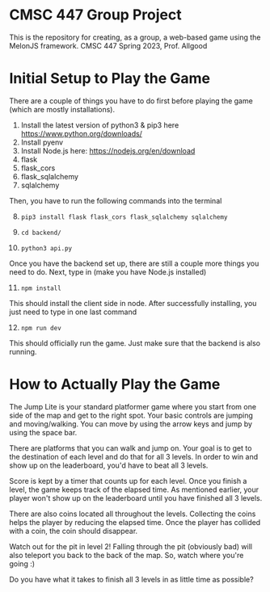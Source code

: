 # CMSC 447 Group Project
This is the repository for creating, as a group, a web-based game using the MelonJS framework. CMSC 447 Spring 2023, Prof. Allgood



# Initial Setup to Play the Game
There are a couple of things you have to do first before playing the game (which are mostly installations).

1. Install the latest version of python3 & pip3 here https://www.python.org/downloads/
2. Install pyenv
3. Install Node.js here: https://nodejs.org/en/download
4. flask
5. flask_cors
6. flask_sqlalchemy
7. sqlalchemy

Then, you have to run the following commands into the terminal

8. ```pip3 install flask flask_cors flask_sqlalchemy sqlalchemy```

9. ```cd backend/```

10. ```python3 api.py```

Once you have the backend set up, there are still a couple more things you need to do. Next, type in (make you have Node.js installed)

11. ```npm install```

This should install the client side in node. After successfully installing, you just need to type in one last command

12. ```npm run dev```

This should officially run the game. Just make sure that the backend is also running.



# How to Actually Play the Game
The Jump Lite is your standard platformer game where you start from one side of the map and get to the right spot. Your basic controls are jumping and moving/walking. You can move by using the arrow keys and jump by using the space bar.

There are platforms that you can walk and jump on. Your goal is to get to the destination of each level and do that for all 3 levels. In order to win and show up on the leaderboard, you'd have to beat all 3 levels.

Score is kept by a timer that counts up for each level. Once you finish a level, the game keeps track of the elapsed time. As mentioned earlier, your player won't show up on the leaderboard until you have finished all 3 levels.

There are also coins located all throughout the levels. Collecting the coins helps the player by reducing the elapsed time. Once the player has collided with a coin, the coin should disappear.

Watch out for the pit in level 2! Falling through the pit (obviously bad) will also teleport you back to the back of the map. So, watch where you're going :)

Do you have what it takes to finish all 3 levels in as little time as possible?
